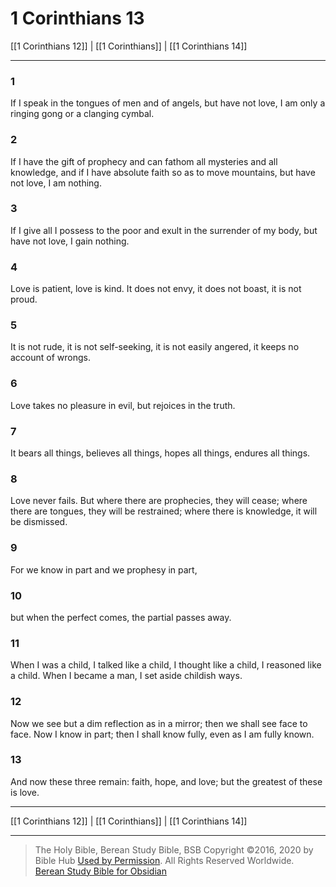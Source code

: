 # 1 Corinthians 13

[[1 Corinthians 12]] | [[1 Corinthians]] | [[1 Corinthians 14]]

---

### 1
If I speak in the tongues of men and of angels, but have not love, I am only a ringing gong or a clanging cymbal.

### 2
If I have the gift of prophecy and can fathom all mysteries and all knowledge, and if I have absolute faith so as to move mountains, but have not love, I am nothing.

### 3
If I give all I possess to the poor and exult in the surrender of my body, but have not love, I gain nothing.

### 4
Love is patient, love is kind. It does not envy, it does not boast, it is not proud.

### 5
It is not rude, it is not self-seeking, it is not easily angered, it keeps no account of wrongs.

### 6
Love takes no pleasure in evil, but rejoices in the truth.

### 7
It bears all things, believes all things, hopes all things, endures all things.

### 8
Love never fails. But where there are prophecies, they will cease; where there are tongues, they will be restrained; where there is knowledge, it will be dismissed.

### 9
For we know in part and we prophesy in part,

### 10
but when the perfect comes, the partial passes away.

### 11
When I was a child, I talked like a child, I thought like a child, I reasoned like a child. When I became a man, I set aside childish ways.

### 12
Now we see but a dim reflection as in a mirror; then we shall see face to face. Now I know in part; then I shall know fully, even as I am fully known.

### 13
And now these three remain: faith, hope, and love; but the greatest of these is love.

---

[[1 Corinthians 12]] | [[1 Corinthians]] | [[1 Corinthians 14]]

---

> The Holy Bible, Berean Study Bible, BSB
> Copyright &copy;2016, 2020 by Bible Hub
> [Used by Permission](https://berean.bible/terms.htm). All Rights Reserved Worldwide.
> [Berean Study Bible for Obsidian](https://github.com/gapmiss/berean-study-bible-for-obsidian)

